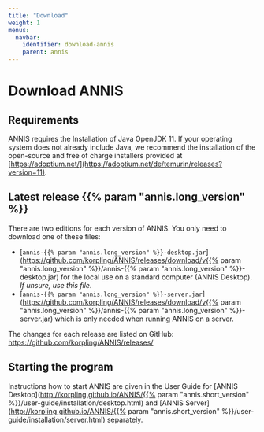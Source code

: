 ```yaml
---
title: "Download"
weight: 1
menus:
  navbar:
    identifier: download-annis
    parent: annis
---
```


# Download ANNIS


## Requirements

ANNIS requires the Installation of Java OpenJDK 11. If your operating system does not already include Java, we recommend the installation of the open-source and free of charge installers provided at [https://adoptium.net/](https://adoptium.net/de/temurin/releases?version=11).


## Latest release {{% param "annis.long_version" %}}


There are two editions for each version of ANNIS. You only need to download one of these files:


- [`annis-{{% param "annis.long_version" %}}-desktop.jar`](https://github.com/korpling/ANNIS/releases/download/v{{% param "annis.long_version" %}}/annis-{{% param "annis.long_version" %}}-desktop.jar) for the local use on a standard computer (ANNIS Desktop). *If unsure, use this file*.
- [`annis-{{% param "annis.long_version" %}}-server.jar`](https://github.com/korpling/ANNIS/releases/download/v{{% param "annis.long_version" %}}/annis-{{% param "annis.long_version" %}}-server.jar) which is only needed when running ANNIS on a server.

The changes for each release are listed on GitHub: <https://github.com/korpling/ANNIS/releases/>

## Starting the program

Instructions how to start ANNIS are given in the User Guide for [ANNIS Desktop](http://korpling.github.io/ANNIS/{{% param "annis.short_version" %}}/user-guide/installation/desktop.html) and [ANNIS Server](http://korpling.github.io/ANNIS/{{% param "annis.short_version" %}}/user-guide/installation/server.html) separately.
